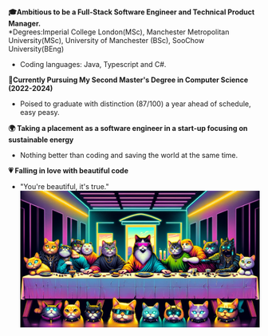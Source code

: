   
**🎓Ambitious to be a Full-Stack Software Engineer and Technical Product Manager.**  
*Degrees:Imperial College London(MSc), Manchester Metropolitan University(MSc), University of Manchester (BSc), SooChow University(BEng)
  * Coding languages: Java, Typescript and C#.

  
**🚀Currently Pursuing My Second Master's Degree in Computer Science (2022-2024)**  
  * Poised to graduate with distinction (87/100) a year ahead of schedule, easy peasy.

 
**🌍 Taking a placement as a software engineer in a start-up focusing on sustainable energy**  
  * Nothing better than coding and saving the world at the same time.

  
**💗 Falling in love with beautiful code**
* "You're beautiful, it's true."
![Alt text](https://raw.githubusercontent.com/RoyLuoNanjing/RoyLuoNanjing/main/githubImage.png)
